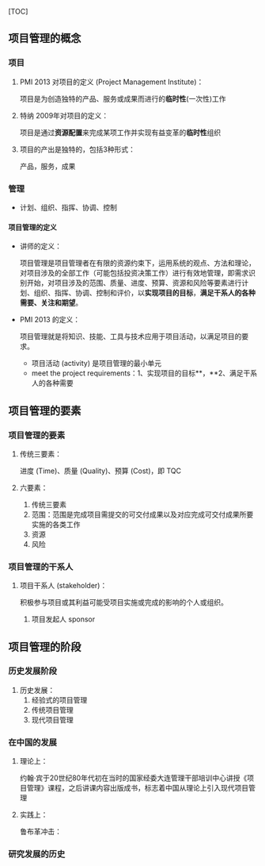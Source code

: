 [TOC]

## 项目管理的概念
### 项目

1. PMI 2013 对项目的定义 (Project Management Institute)：

   项目是为创造独特的产品、服务或成果而进行的**临时性**(一次性)工作

2. 特纳 2009年对项目的定义：

   项目是通过**资源配置**来完成某项工作并实现有益变革的**临时性**组织

3. 项目的产出是独特的，包括3种形式：

   产品，服务，成果

### 管理

- 计划、组织、指挥、协调、控制

#### 项目管理的定义

- 讲师的定义：

  项目管理是项目管理者在有限的资源约束下，运用系统的观点、方法和理论，对项目涉及的全部工作（可能包括投资决策工作）进行有效地管理，即需求识别开始，对项目涉及的范围、质量、进度、预算、资源和风险等要素进行计划、组织、指挥、协调、控制和评价，以**实现项目的目标**，**满足干系人的各种需要、关注和期望**。

- PMI 2013 的定义：

  项目管理就是将知识、技能、工具与技术应用于项目活动，以满足项目的要求。

  - 项目活动 (activity) 是项目管理的最小单元
  - meet the project requirements：1、实现项目的目标**，**2、满足干系人的各种需要



## 项目管理的要素

### 项目管理的要素

1. 传统三要素：

   进度 (Time)、质量 (Quality)、预算 (Cost)，即 TQC

2. 六要素：

   1. 传统三要素
   2. 范围：范围是完成项目需提交的可交付成果以及对应完成可交付成果所要实施的各类工作
   3. 资源
   4. 风险

### 项目管理的干系人

1. 项目干系人 (stakeholder)：

   积极参与项目或其利益可能受项目实施或完成的影响的个人或组织。

   1. 项目发起人 sponsor



## 项目管理的阶段

### 历史发展阶段

1. 历史发展：
   1. 经验式的项目管理
   2. 传统项目管理
   3. 现代项目管理

### 在中国的发展

1. 理论上：

   约翰·宾于20世纪80年代初在当时的国家经委大连管理干部培训中心讲授《项目管理》课程，之后讲课内容出版成书，标志着中国从理论上引入现代项目管理

2. 实践上：

   鲁布革冲击：

### 研究发展的历史